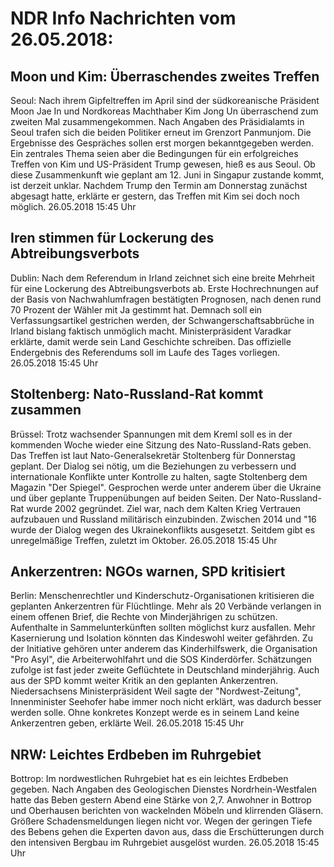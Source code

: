 # NDR Info Nachrichten vom 26.05.2018:


## Moon und Kim: Überraschendes zweites Treffen
Seoul: Nach ihrem Gipfeltreffen im April sind der südkoreanische Präsident Moon Jae In und Nordkoreas Machthaber Kim Jong Un überraschend zum zweiten Mal zusammengekommen. Nach Angaben des Präsidialamts in Seoul trafen sich die beiden Politiker erneut im Grenzort Panmunjom. Die Ergebnisse des Gespräches sollen erst morgen bekanntgegeben werden. Ein zentrales Thema seien aber die Bedingungen für ein erfolgreiches Treffen von Kim und US-Präsident Trump gewesen, hieß es aus Seoul. Ob diese Zusammenkunft wie geplant am 12. Juni in Singapur zustande kommt, ist derzeit unklar. Nachdem Trump den Termin am Donnerstag zunächst abgesagt hatte, erklärte er gestern, das Treffen mit Kim sei doch noch möglich. 26.05.2018 15:45 Uhr 

## Iren stimmen für Lockerung des Abtreibungsverbots
Dublin: Nach dem Referendum in Irland zeichnet sich eine breite Mehrheit für eine Lockerung des Abtreibungsverbots ab. Erste Hochrechnungen auf der Basis von Nachwahlumfragen bestätigten Prognosen, nach denen rund 70 Prozent der Wähler mit Ja gestimmt hat. Demnach soll ein Verfassungsartikel gestrichen werden, der Schwangerschaftsabbrüche in Irland bislang faktisch unmöglich macht. Ministerpräsident Varadkar erklärte, damit werde sein Land Geschichte schreiben. Das offizielle Endergebnis des Referendums soll im Laufe des Tages vorliegen. 26.05.2018 15:45 Uhr 

## Stoltenberg: Nato-Russland-Rat kommt zusammen
Brüssel: Trotz wachsender Spannungen mit dem Kreml soll es in der kommenden Woche wieder eine Sitzung des Nato-Russland-Rats geben. Das Treffen ist laut Nato-Generalsekretär Stoltenberg für Donnerstag geplant. Der Dialog sei nötig, um die Beziehungen zu verbessern und internationale Konflikte unter Kontrolle zu halten, sagte Stoltenberg dem Magazin "Der Spiegel". Gesprochen werde unter anderem über die Ukraine und über geplante Truppenübungen auf beiden Seiten. Der Nato-Russland-Rat wurde 2002 gegründet. Ziel war, nach dem Kalten Krieg Vertrauen aufzubauen und Russland militärisch einzubinden. Zwischen 2014 und "16 wurde der Dialog wegen des Ukrainekonflikts ausgesetzt. Seitdem gibt es unregelmäßige Treffen, zuletzt im Oktober. 26.05.2018 15:45 Uhr 

## Ankerzentren: NGOs warnen, SPD kritisiert
Berlin:	Menschenrechtler und Kinderschutz-Organisationen kritisieren die geplanten Ankerzentren für Flüchtlinge. Mehr als 20 Verbände verlangen in einem offenen Brief, die Rechte von Minderjährigen zu schützen. Aufenthalte in Sammelunterkünften sollten möglichst kurz ausfallen. Mehr Kasernierung und Isolation könnten das Kindeswohl weiter gefährden. Zu der Initiative gehören unter anderem das Kinderhilfswerk, die Organisation "Pro Asyl", die Arbeiterwohlfahrt und die SOS Kinderdörfer. Schätzungen zufolge ist fast jeder zweite Geflüchtete in Deutschland minderjährig. Auch aus der SPD kommt weiter Kritik an den geplanten Ankerzentren. Niedersachsens Ministerpräsident Weil sagte der "Nordwest-Zeitung", Innenminister Seehofer habe immer noch nicht erklärt, was dadurch besser werden solle. Ohne konkretes Konzept werde es in seinem Land keine Ankerzentren geben, erklärte Weil. 26.05.2018 15:45 Uhr 

## NRW: Leichtes Erdbeben im Ruhrgebiet
Bottrop:	Im nordwestlichen Ruhrgebiet hat es ein leichtes Erdbeben gegeben. Nach Angaben des Geologischen Dienstes Nordrhein-Westfalen hatte das Beben gestern Abend eine Stärke von 2,7. Anwohner in Bottrop und Oberhausen berichten von wackelnden Möbeln und klirrenden Gläsern. Größere Schadensmeldungen liegen nicht vor. Wegen der geringen Tiefe des Bebens gehen die Experten davon aus, dass die Erschütterungen durch den intensiven Bergbau im Ruhrgebiet ausgelöst wurden. 26.05.2018 15:45 Uhr 
